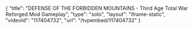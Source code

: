 {
    "title": "DEFENSE OF THE FORBIDDEN MOUNTAINS - Third Age Total War Reforged Mod Gameplay",
    "type": "solo",
    "layout": "iframe-static",
    "videoId": "117404732",
    "url": "\/tvpembed\/117404732"
}